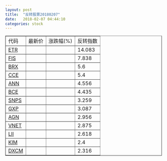 ```yaml
---
layout: post
title:  "反转股票20180207"
date:   2018-02-07 04:44:10
categories: stock
---
```


<script type="text/javascript">
var stockList = []
stockList.push('gb_etr');
stockList.push('gb_fis');
stockList.push('gb_brx');
stockList.push('gb_cce');
stockList.push('gb_ann');
stockList.push('gb_bce');
stockList.push('gb_snps');
stockList.push('gb_gxp');
stockList.push('gb_agn');
stockList.push('gb_vnet');
stockList.push('gb_lii');
stockList.push('gb_kim');
stockList.push('gb_dxcm');
</script>

<table border="1">
 <tr>
 <td>代码</td>
  <td>最新价</td>
  <td>涨跌幅(%)</td>
 <td>反转指数</td>
</tr>
  <tr id="etr"><td><a href="http://stock.finance.sina.com.cn/usstock/quotes/ETR.html" target="_blank">ETR</a></td><td></td><td></td><td>14.083</td></tr>
  <tr id="fis"><td><a href="http://stock.finance.sina.com.cn/usstock/quotes/FIS.html" target="_blank">FIS</a></td><td></td><td></td><td>7.838</td></tr>
  <tr id="brx"><td><a href="http://stock.finance.sina.com.cn/usstock/quotes/BRX.html" target="_blank">BRX</a></td><td></td><td></td><td>5.6</td></tr>
  <tr id="cce"><td><a href="http://stock.finance.sina.com.cn/usstock/quotes/CCE.html" target="_blank">CCE</a></td><td></td><td></td><td>5.4</td></tr>
  <tr id="ann"><td><a href="http://stock.finance.sina.com.cn/usstock/quotes/ANN.html" target="_blank">ANN</a></td><td></td><td></td><td>4.556</td></tr>
  <tr id="bce"><td><a href="http://stock.finance.sina.com.cn/usstock/quotes/BCE.html" target="_blank">BCE</a></td><td></td><td></td><td>4.435</td></tr>
  <tr id="snps"><td><a href="http://stock.finance.sina.com.cn/usstock/quotes/SNPS.html" target="_blank">SNPS</a></td><td></td><td></td><td>3.259</td></tr>
  <tr id="gxp"><td><a href="http://stock.finance.sina.com.cn/usstock/quotes/GXP.html" target="_blank">GXP</a></td><td></td><td></td><td>3.087</td></tr>
  <tr id="agn"><td><a href="http://stock.finance.sina.com.cn/usstock/quotes/AGN.html" target="_blank">AGN</a></td><td></td><td></td><td>2.956</td></tr>
  <tr id="vnet"><td><a href="http://stock.finance.sina.com.cn/usstock/quotes/VNET.html" target="_blank">VNET</a></td><td></td><td></td><td>2.875</td></tr>
  <tr id="lii"><td><a href="http://stock.finance.sina.com.cn/usstock/quotes/LII.html" target="_blank">LII</a></td><td></td><td></td><td>2.618</td></tr>
  <tr id="kim"><td><a href="http://stock.finance.sina.com.cn/usstock/quotes/KIM.html" target="_blank">KIM</a></td><td></td><td></td><td>2.4</td></tr>
  <tr id="dxcm"><td><a href="http://stock.finance.sina.com.cn/usstock/quotes/DXCM.html" target="_blank">DXCM</a></td><td></td><td></td><td>2.316</td></tr>
</table>
